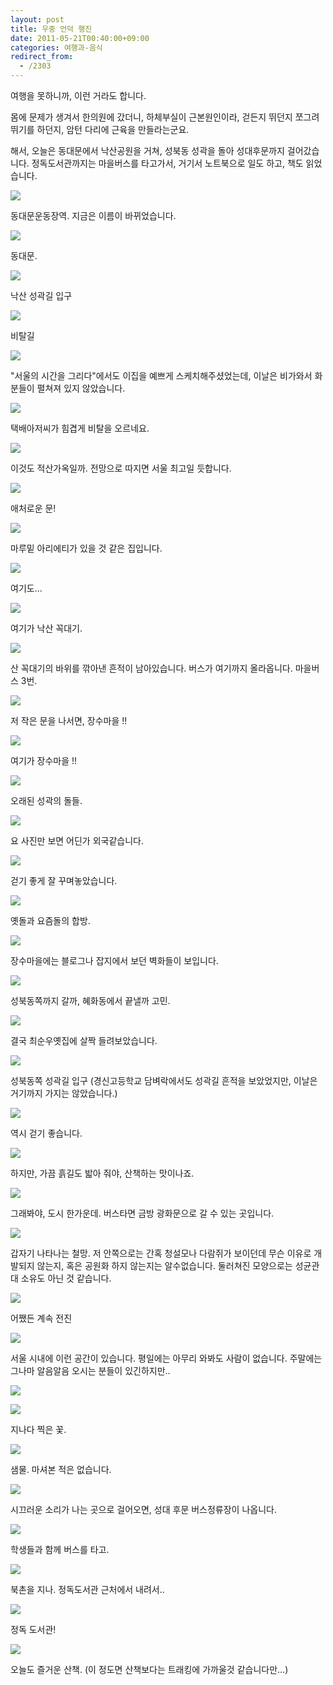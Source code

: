 ```yaml
---
layout: post
title: 우중 언덕 행진
date: 2011-05-21T00:40:00+09:00
categories: 여행과-음식
redirect_from:
  - /2303
---
```


여행을 못하니까, 이런 거라도 합니다.

몸에 문제가 생겨서 한의원에 갔더니, 하체부실이 근본원인이라, 걷든지 뛰던지 쪼그려뛰기를 하던지, 암턴 다리에 근육을 만들라는군요.

해서, 오늘은 동대문에서 낙산공원을 거쳐, 성북동 성곽을 돌아 성대후문까지 걸어갔습니다. 정독도서관까지는 마을버스를 타고가서, 거기서 노트북으로 일도 하고, 책도 읽었습니다.

![ ](/assets/media/uploads_1_cfile8.uf.1644A0504DD687891450A2.jpg)

동대문운동장역. 지금은 이름이 바뀌었습니다.

![ ](/assets/media/uploads_1_cfile3.uf.1744A0504DD6879A1625E8.jpg)

동대문.

 

![ ](/assets/media/uploads_1_cfile1.uf.1344A0504DD6879F177662.jpg)

낙산 성곽길 입구

 

 

![ ](/assets/media/uploads_1_cfile25.uf.1944A0504DD687AB1962AD.jpg)

비탈길

![ ](/assets/media/uploads_1_cfile28.uf.11329F564DD688951439A7.jpg)

"서울의 시간을 그리다"에서도 이집을 예쁘게 스케치해주셨었는데, 이날은 비가와서 화분들이 펼쳐져 있지 않았습니다.

![ ](/assets/media/uploads_1_cfile1.uf.15329F564DD688A0150587.jpg)

택배아저씨가 힘겹게 비탈을 오르네요.

![ ](/assets/media/uploads_1_cfile25.uf.12329F564DD688A61691E2.jpg)

이것도 적산가옥일까. 전망으로 따지면 서울 최고일 듯합니다.

![ ](/assets/media/uploads_1_cfile27.uf.18329F564DD688AE17FED8.jpg)

애처로운 문!

![ ](/assets/media/uploads_1_cfile26.uf.16329F564DD688C51940F4.jpg)

마루밑 아리에티가 있을 것 같은 집입니다.

![ ](/assets/media/uploads_1_cfile30.uf.18329F564DD688C91A783C.jpg)

여기도...

![ ](/assets/media/uploads_1_cfile26.uf.13329F564DD688D21B8663.jpg)

여기가 낙산 꼭대기.

![ ](/assets/media/uploads_1_cfile6.uf.14329F564DD688DE1DF82D.jpg)

산 꼭대기의 바위를 깎아낸 흔적이 남아있습니다. 버스가 여기까지 올라옵니다. 마을버스 3번.

![ ](/assets/media/uploads_1_cfile7.uf.11329F564DD688E61E516D.jpg)

저 작은 문을 나서면, 장수마을 !!

![ ](/assets/media/uploads_1_cfile26.uf.17329F564DD688EE1FFA9C.jpg)

여기가 장수마을 !!

![ ](/assets/media/uploads_1_cfile10.uf.163440494DD689C0344BB9.jpg)

오래된 성곽의 돌들.

![ ](/assets/media/uploads_1_cfile5.uf.153440494DD689C83527FE.jpg)

요 사진만 보면 어딘가 외국같습니다.

![ ](/assets/media/uploads_1_cfile9.uf.193440494DD689CE365072.jpg)

걷기 좋게 잘 꾸며놓았습니다.

![ ](/assets/media/uploads_1_cfile9.uf.123440494DD689D237F428.jpg)

옛돌과 요즘돌의 합방.

![ ](/assets/media/uploads_1_cfile30.uf.173440494DD689D638C84A.jpg)

장수마을에는 블로그나 잡지에서 보던 벽화들이 보입니다.

![ ](/assets/media/uploads_1_cfile29.uf.113440494DD689E03A897E.jpg)

성북동쪽까지 갈까, 혜화동에서 끝낼까 고민.

![ ](/assets/media/uploads_1_cfile29.uf.163440494DD689E43BDC26.jpg)

결국 최순우옛집에 살짝 들려보았습니다.

![ ](/assets/media/uploads_1_cfile25.uf.193440494DD689F43D3D8E.jpg)

성북동쪽 성곽길 입구 (경신고등학교 담벼락에서도 성곽길 흔적을 보았었지만, 이날은 거기까지 가지는 않았습니다.)

![ ](/assets/media/uploads_1_cfile29.uf.153440494DD689FC3EC498.jpg)

역시 걷기 좋습니다.

![ ](/assets/media/uploads_1_cfile25.uf.133440494DD68A003F8A99.jpg)

하지만, 가끔 흙길도 밟아 줘야, 산책하는 맛이나죠.

![ ](/assets/media/uploads_1_cfile10.uf.113440494DD68A0940162B.jpg)

그래봐야, 도시 한가운데. 버스타면 금방 광화문으로 갈 수 있는 곳입니다.

![ ](/assets/media/uploads_1_cfile26.uf.153440494DD68A1141BBEE.jpg)

갑자기 나타나는 철망. 저 안쪽으로는 간혹 청설모나 다람쥐가 보이던데 무슨 이유로 개발되지 않는지, 혹은 공원화 하지 않는지는 알수없습니다. 둘러쳐진 모양으로는 성균관대 소유도 아닌 것 같습니다.

![ ](/assets/media/uploads_1_cfile9.uf.113440494DD68A1642ACD9.jpg)

어쨌든 계속 전진

![ ](/assets/media/uploads_1_cfile9.uf.163440494DD68A1D436E0F.jpg)

서울 시내에 이런 공간이 있습니다. 평일에는 아무리 와봐도 사람이 없습니다. 주말에는 그나마 알음알음 오시는 분들이 있긴하지만..

![ ](/assets/media/uploads_1_cfile27.uf.123440494DD68A2444F73B.jpg)

![ ](/assets/media/uploads_1_cfile25.uf.173440494DD68A2845EDD7.jpg)

지나다 찍은 꽃.

![ ](/assets/media/uploads_1_cfile4.uf.193440494DD68A2C46A46B.jpg)

샘물. 마셔본 적은 없습니다.

![ ](/assets/media/uploads_1_cfile23.uf.133440494DD68A3D48AC23.jpg)

시끄러운 소리가 나는 곳으로 걸어오면, 성대 후문 버스정류장이 나옵니다.

![ ](/assets/media/uploads_1_cfile29.uf.163440494DD68A41492DB1.jpg)

학생들과 함께 버스를 타고.

![ ](/assets/media/uploads_1_cfile2.uf.193440494DD68A464A0154.jpg)

북촌을 지나. 정독도서관 근처에서 내려서..

![ ](/assets/media/uploads_1_cfile23.uf.113440494DD68A4A4BCB66.jpg)

정독 도서관!

![ ](/assets/media/uploads_1_cfile22.uf.173440494DD68A4F4CB242.jpg)

오늘도 즐거운 산책. (이 정도면 산책보다는 트래킹에 가까울것 같습니다만...)
